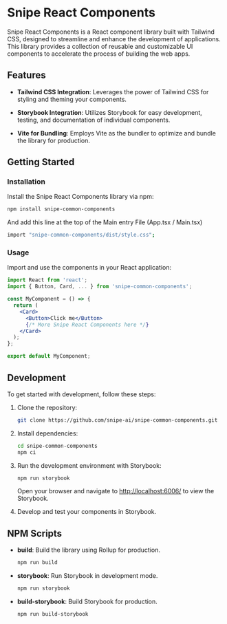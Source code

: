 # Snipe React Components

Snipe React Components is a React component library built with Tailwind CSS, designed to streamline and enhance the development of applications. This library provides a collection of reusable and customizable UI components to accelerate the process of building the web apps.

## Features

- **Tailwind CSS Integration**: Leverages the power of Tailwind CSS for styling and theming your components.

- **Storybook Integration**: Utilizes Storybook for easy development, testing, and documentation of individual components.

- **Vite for Bundling**: Employs Vite as the bundler to optimize and bundle the library for production.

## Getting Started

### Installation

Install the Snipe React Components library via npm:

```bash
npm install snipe-common-components
```

And add this line at the top of the Main entry File (App.tsx / Main.tsx)

```bash
import "snipe-common-components/dist/style.css";
```

### Usage

Import and use the components in your React application:

```jsx
import React from 'react';
import { Button, Card, ... } from 'snipe-common-components';

const MyComponent = () => {
  return (
    <Card>
      <Button>Click me</Button>
      {/* More Snipe React Components here */}
    </Card>
  );
};

export default MyComponent;
```

## Development

To get started with development, follow these steps:

1. Clone the repository:

   ```bash
   git clone https://github.com/snipe-ai/snipe-common-components.git
   ```

2. Install dependencies:

   ```bash
   cd snipe-common-components
   npm ci
   ```

3. Run the development environment with Storybook:

   ```bash
   npm run storybook
   ```

   Open your browser and navigate to [http://localhost:6006/](http://localhost:6006/) to view the Storybook.

4. Develop and test your components in Storybook.

## NPM Scripts

- **build**: Build the library using Rollup for production.

  ```bash
  npm run build
  ```

- **storybook**: Run Storybook in development mode.

  ```bash
  npm run storybook
  ```

- **build-storybook**: Build Storybook for production.

  ```bash
  npm run build-storybook
  ```
